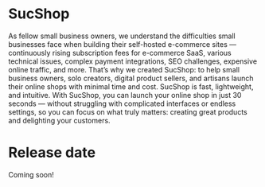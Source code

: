 # SucShop
As fellow small business owners, we understand the difficulties small businesses face when building their self-hosted e-commerce sites — continuously rising subscription fees for e-commerce SaaS, various technical issues, complex payment integrations, SEO challenges, expensive online traffic, and more.
That’s why we created SucShop: to help small business owners, solo creators, digital product sellers, and artisans launch their online shops with minimal time and cost. SucShop is fast, lightweight, and intuitive.
With SucShop, you can launch your online shop in just 30 seconds — without struggling with complicated interfaces or endless settings, so you can focus on what truly matters: creating great products and delighting your customers.
# Release date
Coming soon!
